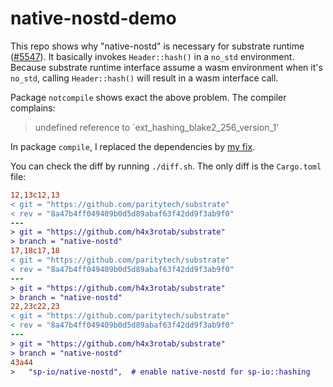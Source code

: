# native-nostd-demo

This repo shows why "native-nostd" is necessary for substrate runtime ([#5547](https://github.com/paritytech/substrate/issues/5547)).
It basically invokes `Header::hash()` in a `no_std` environment. Because substrate runtime interface
assume a wasm environment when it's `no_std`, calling `Header::hash()` will result in a wasm
interface call.

Package `notcompile` shows exact the above problem. The compiler complains:

> undefined reference to `ext_hashing_blake2_256_version_1'

In package `compile`, I replaced the dependencies by [my fix](https://github.com/paritytech/substrate/pull/5743).

You can check the diff by running `./diff.sh`. The only diff is the `Cargo.toml` file:

```diff
12,13c12,13
< git = "https://github.com/paritytech/substrate"
< rev = "8a47b4ff049409b0d5d89abaf63f42dd9f3ab9f0"
---
> git = "https://github.com/h4x3rotab/substrate"
> branch = "native-nostd"
17,18c17,18
< git = "https://github.com/paritytech/substrate"
< rev = "8a47b4ff049409b0d5d89abaf63f42dd9f3ab9f0"
---
> git = "https://github.com/h4x3rotab/substrate"
> branch = "native-nostd"
22,23c22,23
< git = "https://github.com/paritytech/substrate"
< rev = "8a47b4ff049409b0d5d89abaf63f42dd9f3ab9f0"
---
> git = "https://github.com/h4x3rotab/substrate"
> branch = "native-nostd"
43a44
>   "sp-io/native-nostd",  # enable native-nostd for sp-io::hashing
```
